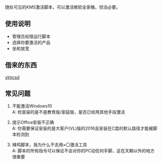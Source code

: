 随处可见的KMS激活脚本，可以激活微软全家桶，但没必要。  

## 使用说明
* 管理员权限运行脚本
* 选择你要激活的产品
* 坐和放宽

## 借来的东西
[vlmcsd](https://github.com/Wind4/vlmcsd)

## 常见问题
1. 不能激活Windows10  
A: 检查装的是不是教育版/家庭版，是否已经用其他手段激活  

2. 提示Office安装不正确  
A: 你需要保证安装的是大客户(VL)版的2016且安装在C盘的默认路径才能被脚本检测到  

3. 辣鸡脚本，我为什么不去用×〇激活工具  
A: 脚本的所有指令可以保证不会对你的PC动任何手脚，这在天朝以外的地方很重要  
